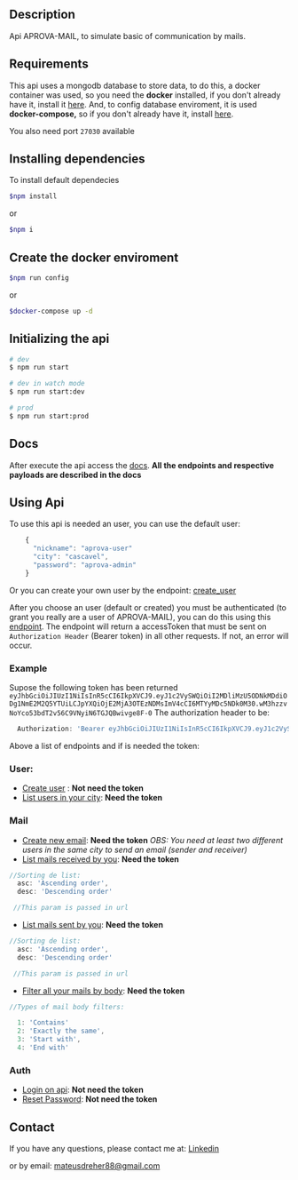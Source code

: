 ## Description

Api APROVA-MAIL, to simulate basic of communication by mails.

## Requirements

This api uses a mongodb database to store data, to do this, a docker container was used, so you need the **docker** installed, if you don't already have it, install it [here](https://docs.docker.com/get-docker/).
And, to config database enviroment, it is used **docker-compose,** so if you don't already have it, install [here](https://docs.docker.com/compose/install/). 

You also need port `27030` available

## Installing dependencies

To install default dependecies

``` bash
$npm install
```

or

``` bash
$npm i
```

## Create the docker enviroment

``` bash
$npm run config
```

or

``` bash
$docker-compose up -d
```

## Initializing the api

``` bash
# dev
$ npm run start

# dev in watch mode
$ npm run start:dev

# prod
$ npm run start:prod
```

## Docs

After execute the api access the [docs](http://localhost:3000/docs).
**All the endpoints and respective payloads are described in the docs**

## Using Api

To use this api is needed an user, you can use the default user:

``` javascript
    {
      "nickname": "aprova-user"
      "city": "cascavel",
      "password": "aprova-admin"
    }
```

Or you can create your own user by the endpoint:
[create\_user](http://localhost:3000/docs/#/user/UserController_create)

After you choose an user (default or created) you must be authenticated (to grant you really are a user of APROVA-MAIL), you can do this using this [endpoint](http://localhost:3000/docs/#/auth/AuthController_auth).
The endpoint will return a accessToken that must be sent on `Authorization Header` (Bearer token) in all other requests. If not, an error will occur.

### Example

Supose the following token has been returned
`eyJhbGciOiJIUzI1NiIsInR5cCI6IkpXVCJ9.eyJ1c2VySWQiOiI2MDliMzU5ODNkMDdiODg1NmE2M2Q5YTUiLCJpYXQiOjE2MjA3OTEzNDMsImV4cCI6MTYyMDc5NDk0M30.wM3hzzvNoYco53bdT2v56C9VNyiN6TGJQBwivge8F-0`
The authorization header to be:

``` javascript
  Authorization: 'Bearer eyJhbGciOiJIUzI1NiIsInR5cCI6IkpXVCJ9.eyJ1c2VySWQiOiI2MDliMzU5ODNkMDdiODg1NmE2M2Q5YTUiLCJpYXQiOjE2MjA3OTEzNDMsImV4cCI6MTYyMDc5NDk0M30.wM3hzzvNoYco53bdT2v56C9VNyiN6TGJQBwivge8F-0'
```

Above a list of endpoints and if is needed the token:

### User:

* [Create user](http://localhost:3000/docs/#/user/UserController_create) : **Not need the token**
* [List users in your city](http://localhost:3000/docs/#/user/UserController_listByCity): **Need the token**

### Mail

* [Create new email](http://localhost:3000/docs/#/mail/MailController_create): **Need the token**
*OBS: You need at least two different users in the same city to send an email (sender and receiver)*
* [List mails received by you](http://localhost:3000/docs/#/mail/MailController_listMyReceived): **Need the token**
``` javascript
//Sorting de list:
  asc: 'Ascending order',
  desc: 'Descending order'

 //This param is passed in url
```
* [List mails sent by you](http://localhost:3000/docs/#/mail/MailController_listMySent): **Need the token**
``` javascript
//Sorting de list:
  asc: 'Ascending order',
  desc: 'Descending order'

 //This param is passed in url
```
* [Filter all your mails by body](http://localhost:3000/docs/#/mail/MailController_filterBody): **Need the token**

``` javascript
//Types of mail body filters:

  1: 'Contains'
  2: 'Exactly the same',
  3: 'Start with',
  4: 'End with'
```

### Auth

* [Login on api](http://localhost:3000/docs/#/auth/AuthController_auth): **Not need the token**
* [Reset Password](http://localhost:3000/docs/#/auth/AuthController_forgetPassword): **Not need the token**

## Contact

If you have any questions, please contact me at:
[Linkedin](https://www.linkedin.com/in/mateus-dreher-3bab65140/)

or by email: mateusdreher88@gmail.com